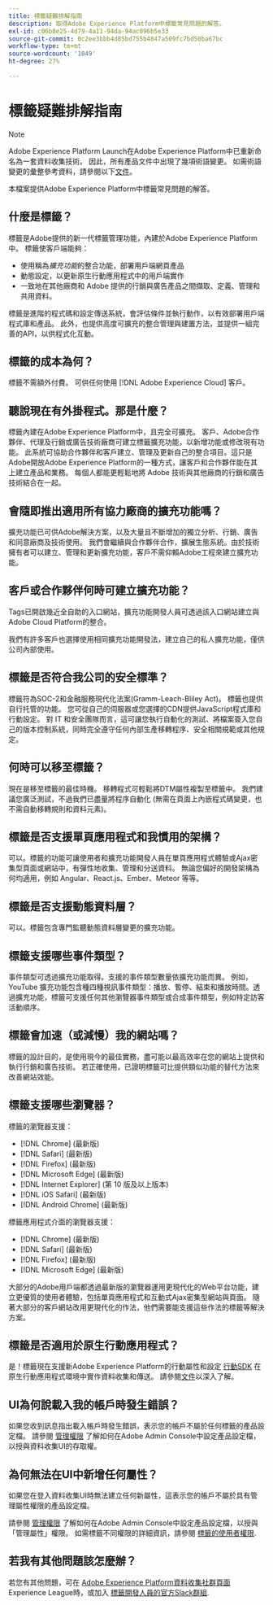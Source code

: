 ```yaml
---
title: 標籤疑難排解指南
description: 取得Adobe Experience Platform中標籤常見問題的解答。
exl-id: c06b8e25-4d79-4a11-94da-94ac096b5e33
source-git-commit: 0c2ee3bbb4d85bd755b4847a509fc7bd50ba67bc
workflow-type: tm+mt
source-wordcount: '1049'
ht-degree: 27%

---
```


# 標籤疑難排解指南

>[!NOTE]
>
>Adobe Experience Platform Launch在Adobe Experience Platform中已重新命名為一套資料收集技術。 因此，所有產品文件中出現了幾項術語變更。 如需術語變更的彙整參考資料，請參閱以下[文件](./term-updates.md)。

本檔案提供Adobe Experience Platform中標籤常見問題的解答。

## 什麼是標籤？

標籤是Adobe提供的新一代標籤管理功能，內建於Adobe Experience Platform中。 標籤使客戶端能夠：

- 使用稱為&#x200B;*擴充功能*&#x200B;的整合功能，部署用戶端網頁產品
- 動態設定，以更新原生行動應用程式中的用戶端實作
- 一致地在其他廠商和 Adobe 提供的行銷與廣告產品之間擷取、定義、管理和共用資料。

標籤是進階的程式碼和設定傳送系統，會評估條件並執行動作，以有效部署用戶端程式庫和產品。 此外，也提供高度可擴充的整合管理與建置方法，並提供一組完善的API，以供程式化互動。

## 標籤的成本為何？

標籤不需額外付費。 可供任何使用 [!DNL Adobe Experience Cloud] 客戶。

## 聽說現在有外掛程式。那是什麼？

標籤內建在Adobe Experience Platform中，且完全可擴充。 客戶、Adobe合作夥伴、代理及行銷或廣告技術廠商可建立標籤擴充功能，以新增功能或修改現有功能。 此系統可協助合作夥伴和客戶建立、管理及更新自己的整合項目。這只是Adobe開放Adobe Experience Platform的一種方式，讓客戶和合作夥伴能在其上建立產品和業務。 每個人都能更輕鬆地將 Adobe 技術與其他廠商的行銷和廣告技術結合在一起。

## 會隨即推出適用所有協力廠商的擴充功能嗎？

擴充功能已可供Adobe解決方案，以及大量且不斷增加的獨立分析、行銷、廣告和同意廠商及技術使用。 我們會繼續與合作夥伴合作，擴展生態系統。由於技術擁有者可以建立、管理和更新擴充功能，客戶不需仰賴Adobe工程來建立擴充功能。

## 客戶或合作夥伴何時可建立擴充功能？

Tags已開啟幾近全自助的入口網站，擴充功能開發人員可透過該入口網站建立與Adobe Cloud Platform的整合。

我們有許多客戶也選擇使用相同擴充功能開發法，建立自己的私人擴充功能，僅供公司內部使用。

## 標籤是否符合我公司的安全標準？

標籤符為SOC-2和金融服務現代化法案(Gramm-Leach-Bliley Act)。 標籤也提供自行托管的功能。 您可從自己的伺服器或您選擇的CDN提供JavaScript程式庫和行動設定。 對 IT 和安全團隊而言，這可讓您執行自動化的測試、將檔案簽入您自己的版本控制系統，同時完全遵守任何內部生產移轉程序、安全相關規範或其他規定。

## 何時可以移至標籤？

現在是移至標籤的最佳時機。 移轉程式可輕鬆將DTM屬性複製至標籤中。 我們建議您廣泛測試，不過我們已盡量將程序自動化 (無需在頁面上內嵌程式碼變更，也不需自動移轉規則和資料元素)。

## 標籤是否支援單頁應用程式和我慣用的架構？

可以。標籤的功能可讓使用者和擴充功能開發人員在單頁應用程式體驗或Ajax密集型頁面或網站中，有彈性地收集、管理和分送資料。 無論您偏好的開發架構為何均適用，例如 Angular、React.js、Ember、Meteor 等等。

## 標籤是否支援動態資料層？

可以。標籤包含專門監聽動態資料層變更的擴充功能。

## 標籤支援哪些事件類型？

事件類型可透過擴充功能取得。支援的事件類型數量依擴充功能而異。 例如，YouTube 擴充功能包含種四種視訊事件類型：播放、暫停、結束和播放時間。透過擴充功能，標籤可支援任何其他瀏覽器事件類型或合成事件類型，例如特定訪客活動順序。

## 標籤會加速（或減慢）我的網站嗎？

標籤的設計目的，是使用現今的最佳實務，盡可能以最高效率在您的網站上提供和執行行銷和廣告技術。 若正確使用，已證明標籤可比提供類似功能的替代方法來改善網站效能。

## 標籤支援哪些瀏覽器？

標籤的瀏覽器支援：

- [!DNL Chrome] (最新版)
- [!DNL Safari] (最新版)
- [!DNL Firefox] (最新版)
- [!DNL Microsoft Edge] (最新版)
- [!DNL Internet Explorer] (第 10 版及以上版本)
- [!DNL iOS Safari] (最新版)
- [!DNL Android Chrome] (最新版)

標籤應用程式介面的瀏覽器支援：

- [!DNL Chrome] (最新版)
- [!DNL Safari] (最新版)
- [!DNL Firefox] (最新版)
- [!DNL Microsoft Edge] (最新版)

大部分的Adobe用戶端都透過最新版的瀏覽器運用更現代化的Web平台功能，建立更優質的使用者體驗，包括單頁應用程式和互動式Ajax密集型網站與頁面。 隨著大部分的客戶網站改用更現代化的作法，他們需要能支援這些作法的標籤等解決方案。

## 標籤是否適用於原生行動應用程式？

是！標籤現在支援新Adobe Experience Platform的行動屬性和設定 [行動SDK](https://sdkdocs.com) 在原生行動應用程式環境中實作資料收集和傳送。 請參閱[文件](https://sdkdocs.com)以深入了解。

## UI為何說載入我的帳戶時發生錯誤？

如果您收到訊息指出載入帳戶時發生錯誤，表示您的帳戶不屬於任何標籤的產品設定檔。 請參閱 [管理權限](../collection/permissions.md) 了解如何在Adobe Admin Console中設定產品設定檔，以授與資料收集UI的存取權。

## 為何無法在UI中新增任何屬性？

如果您在登入資料收集UI時無法建立任何新屬性，這表示您的帳戶不屬於具有管理屬性權限的產品設定檔。

請參閱 [管理權限](../collection/permissions.md) 了解如何在Adobe Admin Console中設定產品設定檔，以授與「管理屬性」權限。 如需標籤不同權限的詳細資訊，請參閱 [標籤的使用者權限](./ui/administration/user-permissions.md).

## 若我有其他問題該怎麼辦？

若您有其他問題，可在 [Adobe Experience Platform資料收集社群頁面](https://adobe.com/go/launchme) Experience League時，或加入 [標籤開發人員的官方Slack群組](https://docs.google.com/forms/d/e/1FAIpQLScq1m63YkDrRpvPLhzUqtfoleWiDDTTXZsSivIXRfFdlSMzpQ/viewform).
